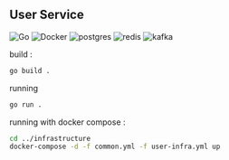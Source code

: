 User Service
-----
![Go](https://badge.ttsalpha.com/api?label=Go&status=1.22.5&color=888888&labelColor=4CC3FF) 
![Docker](https://badge.ttsalpha.com/api?label=Docker&labelColor=3800FF)
![postgres](https://badge.ttsalpha.com/api?label=postgres&labelColor=7E7893)
![redis](https://badge.ttsalpha.com/api?label=redis&labelColor=F02E2E)
![kafka](https://badge.ttsalpha.com/api?label=kafka&labelColor=010101)

build :
```bash
go build .
```

running
```bash
go run .
```

running with docker compose :
```bash
cd ../infrastructure
docker-compose -d -f common.yml -f user-infra.yml up
```